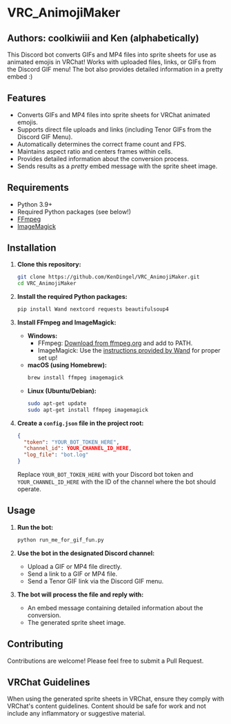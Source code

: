 # VRC_AnimojiMaker

## Authors: coolkiwiii and Ken (alphabetically)


This Discord bot converts GIFs and MP4 files into sprite sheets for use as animated emojis in VRChat! Works with uploaded files, links, or GIFs from the Discord GIF menu! The bot also provides detailed information in a pretty embed :)

## Features

- Converts GIFs and MP4 files into sprite sheets for VRChat animated emojis.
- Supports direct file uploads and links (including Tenor GIFs from the Discord GIF Menu).
- Automatically determines the correct frame count and FPS.
- Maintains aspect ratio and centers frames within cells.
- Provides detailed information about the conversion process.
- Sends results as a *pretty* embed message with the sprite sheet image.

## Requirements

- Python 3.9+
- Required Python packages (see below!)
- [FFmpeg](https://ffmpeg.org/download.html)
- [ImageMagick](https://imagemagick.org/script/download.php)

## Installation

1. **Clone this repository:**
   ```bash
   git clone https://github.com/KenDingel/VRC_AnimojiMaker.git
   cd VRC_AnimojiMaker
   ```

2. **Install the required Python packages:**
   ```bash
   pip install Wand nextcord requests beautifulsoup4
   ```

3. **Install FFmpeg and ImageMagick:**
   - **Windows:**
     - FFmpeg: [Download from ffmpeg.org](https://ffmpeg.org/download.html) and add to PATH.
     - ImageMagick: Use the [instructions provided by Wand](https://docs.wand-py.org/en/0.6.12/guide/install.html) for proper set up!
   - **macOS (using Homebrew):**
     ```bash
     brew install ffmpeg imagemagick
     ```
   - **Linux (Ubuntu/Debian):**
     ```bash
     sudo apt-get update
     sudo apt-get install ffmpeg imagemagick
     ```

4. **Create a `config.json` file in the project root:**
   ```json
   {
     "token": "YOUR_BOT_TOKEN_HERE",
     "channel_id": YOUR_CHANNEL_ID_HERE,
     "log_file": "bot.log"
   }
   ```
   Replace `YOUR_BOT_TOKEN_HERE` with your Discord bot token and `YOUR_CHANNEL_ID_HERE` with the ID of the channel where the bot should operate.

## Usage

1. **Run the bot:**
   ```bash
   python run_me_for_gif_fun.py
   ```

2. **Use the bot in the designated Discord channel:**
   - Upload a GIF or MP4 file directly.
   - Send a link to a GIF or MP4 file.
   - Send a Tenor GIF link via the Discord GIF menu.

3. **The bot will process the file and reply with:**
   - An embed message containing detailed information about the conversion.
   - The generated sprite sheet image.

## Contributing

Contributions are welcome! Please feel free to submit a Pull Request.

## VRChat Guidelines

When using the generated sprite sheets in VRChat, ensure they comply with VRChat's content guidelines. Content should be safe for work and not include any inflammatory or suggestive material.
